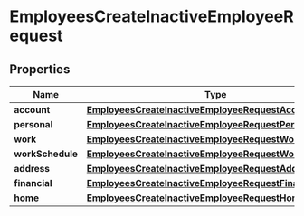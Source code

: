

# EmployeesCreateInactiveEmployeeRequest


## Properties

| Name | Type | Description | Notes |
|------------ | ------------- | ------------- | -------------|
|**account** | [**EmployeesCreateInactiveEmployeeRequestAccount**](EmployeesCreateInactiveEmployeeRequestAccount.md) |  |  [optional] |
|**personal** | [**EmployeesCreateInactiveEmployeeRequestPersonal**](EmployeesCreateInactiveEmployeeRequestPersonal.md) |  |  [optional] |
|**work** | [**EmployeesCreateInactiveEmployeeRequestWork**](EmployeesCreateInactiveEmployeeRequestWork.md) |  |  [optional] |
|**workSchedule** | [**EmployeesCreateInactiveEmployeeRequestWorkSchedule**](EmployeesCreateInactiveEmployeeRequestWorkSchedule.md) |  |  [optional] |
|**address** | [**EmployeesCreateInactiveEmployeeRequestAddress**](EmployeesCreateInactiveEmployeeRequestAddress.md) |  |  [optional] |
|**financial** | [**EmployeesCreateInactiveEmployeeRequestFinancial**](EmployeesCreateInactiveEmployeeRequestFinancial.md) |  |  [optional] |
|**home** | [**EmployeesCreateInactiveEmployeeRequestHome**](EmployeesCreateInactiveEmployeeRequestHome.md) |  |  [optional] |



